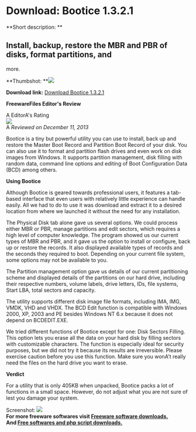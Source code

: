 # Download: Bootice 1.3.2.1

**Short description: **

## Install, backup, restore the MBR and PBR of disks, format partitions, and
more.

  
**Thumbshot: **![](http://www.freewarefiles.com/screenshot/bootice_md.jpg)   
  
**Download link:** [Download Bootice 1.3.2.1](http://freesoftwares.boysofts.com/Bootice_program_95133.html)  
  

**FreewareFiles Editor's Review**  
  

A EditorA's Rating  
![](http://www.freewarefiles.com/images/rating/4.5.gif)  
A _Reviewed on December 11, 2013_  
  
Bootice is a tiny but powerful utility you can use to install, back up and
restore the Master Boot Record and Partition Boot Record of your disk. You can
also use it to format and partition flash drives and even work on disk images
from Windows. It supports partition management, disk filling with random data,
command line options and editing of Boot Configuration Data (BCD) among
others.

**Using Bootice**

Although Bootice is geared towards professional users, it features a tab-based
interface that even users with relatively little experience can handle easily.
All we had to do to use it was download and extract it to a desired location
from where we launched it without the need for any installation.

The Physical Disk tab alone gave us several options. We could process either
MBR or PBR, manage partitions and edit sectors, which requires a high level of
computer knowledge. The program showed us our current types of MBR and PBR,
and it gave us the option to install or configure, back up or restore the
records. It also displayed available types of records and the seconds they
required to boot. Depending on your current file system, some options may not
be available to you.

The Partition management option gave us details of our current partitioning
scheme and displayed details of the partitions on our hard drive, including
their respective numbers, volume labels, drive letters, IDs, file systems,
Start LBA, total sectors and capacity.

The utility supports different disk image file formats, including IMA, IMG,
VMDK, VHD and VHDX. The BCD Edit function is compatible with Windows 2000, XP,
2003 and PE besides Windows NT 6.x because it does not depend on BCDEDIT.EXE.

We tried different functions of Bootice except for one: Disk Sectors Filling.
This option lets you erase all the data on your hard disk by filling sectors
with customizable characters. The function is especially ideal for security
purposes, but we did not try it because its results are irreversible. Please
exercise caution before you use this function. Make sure you wonA't really
need the files on the hard drive you want to erase.

**Verdict**

For a utility that is only 405KB when unpacked, Bootice packs a lot of
functions in a small space. However, do not adjust what you are not sure of
lest you damage your system.

  
  
Screenshot: ![](http://www.freewarefiles.com/screenshot/bootice.jpg)  
**For more freeware softwares visit [Freeware software downloads.](http://freesoftwares.boysofts.com/)**   
**And [Free softwares and php script downloads.](http://www.boysofts.com/)**

